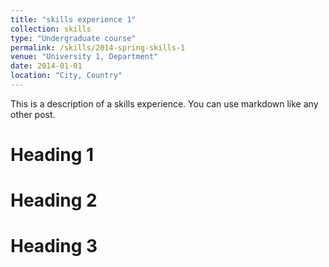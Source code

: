 ```yaml
---
title: "skills experience 1"
collection: skills
type: "Undergraduate course"
permalink: /skills/2014-spring-skills-1
venue: "University 1, Department"
date: 2014-01-01
location: "City, Country"
---
```


This is a description of a skills experience. You can use markdown like any other post.

Heading 1
======

Heading 2
======

Heading 3
======
